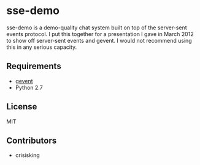 sse-demo
========
sse-demo is a demo-quality chat system built on top of the server-sent events protocol.
I put this together for a presentation I gave in March 2012 to show off server-sent
events and gevent. I would not recommend using this in any serious capacity.

Requirements
------------
* [gevent](https://github.com/surfly/gevent/)
* Python 2.7

License
-------
MIT

Contributors
------------
* crisisking
